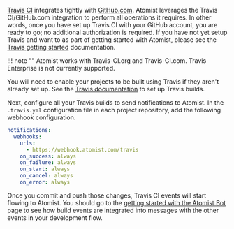 [Travis CI][travis] integrates tightly with [GitHub.com][github].
Atomist leverages the Travis CI/GitHub.com integration to perform all
operations it requires.  In other words, once you have set up Travis
CI with your GitHub account, you are ready to go; no additional
authorization is required.  If you have not yet setup Travis and want
to as part of getting started with Atomist, please see
the [Travis getting started][travis-start] documentation.

[travis]: https://travis-ci.org/ (Travis CI)
[github]: https://github.com/ (GitHub)
[travis-start]: https://docs.travis-ci.com/user/for-beginners (Travis Getting Started)

!!! note ""
    Atomist works with Travis-CI.org and Travis-CI.com. Travis
    Enterprise is not currently supported.

You will need to enable your projects to be built using Travis if they
aren't already set up. See the [Travis documentation][travis-doc] to
set up Travis builds.

[travis-doc]: https://docs.travis-ci.com/user/for-beginners (Travis CI Beginners Guide)

Next, configure all your Travis builds to send notifications to
Atomist.  In the `.travis.yml` configuration file in each project
repository, add the following webhook configuration.

```yaml
notifications:
  webhooks:
    urls:
      - https://webhook.atomist.com/travis
    on_success: always
    on_failure: always
    on_start: always
    on_cancel: always
    on_error: always
```

Once you commit and push those changes, Travis CI events will start
flowing to Atomist.  You should go to
the [getting started with the Atomist Bot][bot] page to see how build
events are integrated into messages with the other events in your
development flow.

[bot]: bot.md (Getting Started - Atomist Bot)
